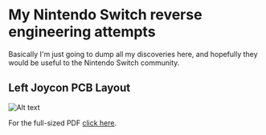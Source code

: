 # My Nintendo Switch reverse engineering attempts

Basically I'm just going to dump all my discoveries here, and hopefully they would be useful to the Nintendo Switch community.

## Left Joycon PCB Layout

![Alt text](http://i.imgur.com/7Ui8lFv.jpg)

For the full-sized PDF [click here](./joycon_left_pcb.pdf).
